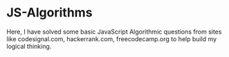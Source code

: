# JS-Algorithms
Here, I have solved some basic JavaScript Algorithmic questions from sites like codesignal.com, hackerrank.com, freecodecamp.org to help build my logical thinking.
